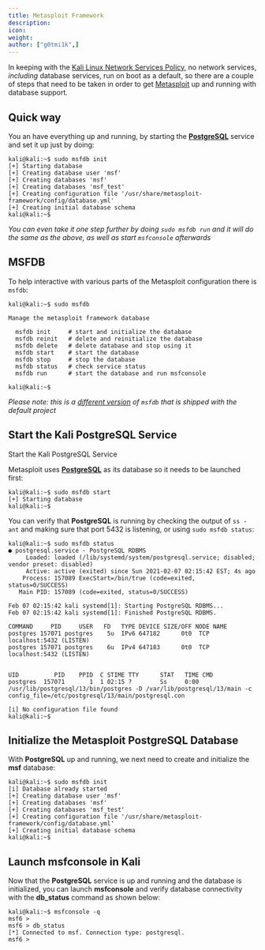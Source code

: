 ```yaml
---
title: Metasploit Framework
description:
icon:
weight:
author: ["g0tmi1k",]
---
```


In keeping with the [Kali Linux Network Services Policy](/docs/policy/kali-linux-network-service-policy/), no network services, _including_ database services, run on boot as a default, so there are a couple of steps that need to be taken in order to get [Metasploit](https://www.metasploit.com/) up and running with database support.

## Quick way

You an have everything up and running, by starting the **[PostgreSQL](https://www.postgresql.org/)** service and set it up just by doing:

```console
kali@kali:~$ sudo msfdb init
[+] Starting database
[+] Creating database user 'msf'
[+] Creating databases 'msf'
[+] Creating databases 'msf_test'
[+] Creating configuration file '/usr/share/metasploit-framework/config/database.yml'
[+] Creating initial database schema
kali@kali:~$
```

_You can even take it one step further by doing `sudo msfdb run` and it will do the same as the above, as well as start `msfconsole` afterwards_

## MSFDB

To help interactive with various parts of the Metasploit configuration there is `msfdb`:

```console
kali@kali:~$ sudo msfdb

Manage the metasploit framework database

  msfdb init     # start and initialize the database
  msfdb reinit   # delete and reinitialize the database
  msfdb delete   # delete database and stop using it
  msfdb start    # start the database
  msfdb stop     # stop the database
  msfdb status   # check service status
  msfdb run      # start the database and run msfconsole

kali@kali:~$
```

_Please note: this is a [different version](https://github.com/rapid7/metasploit-framework/issues/11369) of `msfdb` that is shipped with the default project_

## Start the Kali PostgreSQL Service
Start the Kali PostgreSQL Service

Metasploit uses **[PostgreSQL](https://www.postgresql.org/)** as its database so it needs to be launched first:

```console
kali@kali:~$ sudo msfdb start
[+] Starting database
kali@kali:~$
```

You can verify that **PostgreSQL** is running by checking the output of `ss -ant` and making sure that port 5432 is listening, or using `sudo msfdb status`:

```plaintext
kali@kali:~$ sudo msfdb status
● postgresql.service - PostgreSQL RDBMS
     Loaded: loaded (/lib/systemd/system/postgresql.service; disabled; vendor preset: disabled)
     Active: active (exited) since Sun 2021-02-07 02:15:42 EST; 4s ago
    Process: 157089 ExecStart=/bin/true (code=exited, status=0/SUCCESS)
   Main PID: 157089 (code=exited, status=0/SUCCESS)

Feb 07 02:15:42 kali systemd[1]: Starting PostgreSQL RDBMS...
Feb 07 02:15:42 kali systemd[1]: Finished PostgreSQL RDBMS.

COMMAND     PID     USER   FD   TYPE DEVICE SIZE/OFF NODE NAME
postgres 157071 postgres    5u  IPv6 647182      0t0  TCP localhost:5432 (LISTEN)
postgres 157071 postgres    6u  IPv4 647183      0t0  TCP localhost:5432 (LISTEN)


UID          PID    PPID  C STIME TTY      STAT   TIME CMD
postgres  157071       1  1 02:15 ?        Ss     0:00 /usr/lib/postgresql/13/bin/postgres -D /var/lib/postgresql/13/main -c config_file=/etc/postgresql/13/main/postgresql.con

[i] No configuration file found
kali@kali:~$
```

## Initialize the Metasploit PostgreSQL Database

With **PostgreSQL** up and running, we next need to create and initialize the **msf** database:

```console
kali@kali:~$ sudo msfdb init
[i] Database already started
[+] Creating database user 'msf'
[+] Creating databases 'msf'
[+] Creating databases 'msf_test'
[+] Creating configuration file '/usr/share/metasploit-framework/config/database.yml'
[+] Creating initial database schema
kali@kali:~$
```

## Launch msfconsole in Kali

Now that the **PostgreSQL** service is up and running and the database is initialized, you can launch **msfconsole** and verify database connectivity with the **db_status** command as shown below:

```console
kali@kali:~$ msfconsole -q
msf6 >
msf6 > db_status
[*] Connected to msf. Connection type: postgresql.
msf6 >
```
